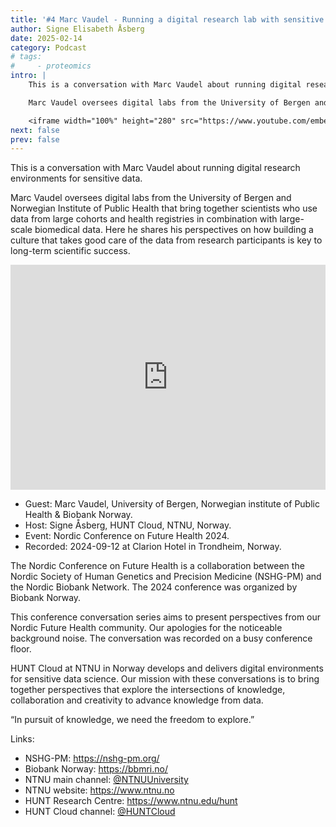 ```yaml
---
title: '#4 Marc Vaudel - Running a digital research lab with sensitive data - NCFH 2024 - NTNU | HUNT Cloud'
author: Signe Elisabeth Åsberg
date: 2025-02-14
category: Podcast
# tags:
#     - proteomics
intro: |
    This is a conversation with Marc Vaudel about running digital research environments for sensitive data.

    Marc Vaudel oversees digital labs from the University of Bergen and Norwegian Institute of Public Health that bring together scientists who use data from large cohorts and health registries in combination with large-scale biomedical data. Here he shares his perspectives on how building a culture that takes good care of the data from research participants is key to long-term scientific success.

    <iframe width="100%" height="280" src="https://www.youtube.com/embed/aPi4FYk_z2g" title="YouTube video player" frameborder="0" allow="accelerometer; autoplay; clipboard-write; encrypted-media; gyroscope; picture-in-picture; web-share" referrerpolicy="strict-origin-when-cross-origin" allowfullscreen></iframe>
next: false
prev: false
---
```


<PostDetail>

This is a conversation with Marc Vaudel about running digital research environments for sensitive data.

Marc Vaudel oversees digital labs from the University of Bergen and Norwegian Institute of Public Health that bring together scientists who use data from large cohorts and health registries in combination with large-scale biomedical data. Here he shares his perspectives on how building a culture that takes good care of the data from research participants is key to long-term scientific success.

<iframe width="100%" height="360" src="https://www.youtube.com/embed/aPi4FYk_z2g" title="YouTube video player" frameborder="0" allow="accelerometer; autoplay; clipboard-write; encrypted-media; gyroscope; picture-in-picture; web-share" referrerpolicy="strict-origin-when-cross-origin" allowfullscreen></iframe>

- Guest: Marc Vaudel, University of Bergen, Norwegian institute of Public Health & Biobank Norway.
- Host: Signe Åsberg, HUNT Cloud, NTNU, Norway.
- Event: Nordic Conference on Future Health 2024.
- Recorded: 2024-09-12 at Clarion Hotel in Trondheim, Norway.

The Nordic Conference on Future Health is a collaboration between the Nordic Society of Human Genetics and Precision Medicine (NSHG-PM) and the Nordic Biobank Network. The 2024 conference was organized by Biobank Norway.

This conference conversation series aims to present perspectives from our Nordic Future Health community. Our apologies for the noticeable background noise. The conversation was recorded on a busy conference floor.

HUNT Cloud at NTNU in Norway develops and delivers digital environments for sensitive data science. Our mission with these conversations is to bring together perspectives that explore the intersections of knowledge, collaboration and creativity to advance knowledge from data.

“In pursuit of knowledge, we need the freedom to explore.”

Links:

- NSHG-PM: https://nshg-pm.org/
- Biobank Norway: https://bbmri.no/
- NTNU main channel: [@NTNUUniversity](https://www.youtube.com/@NTNUUniversity)
- NTNU website: https://www.ntnu.no
- HUNT Research Centre: https://www.ntnu.edu/hunt
- HUNT Cloud channel: [@HUNTCloud](https://www.youtube.com/@HUNTCloud)


</PostDetail>
